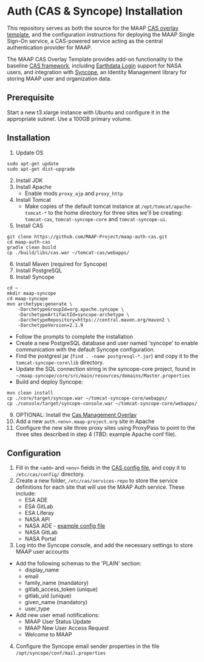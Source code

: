 # Auth (CAS & Syncope) Installation

This repository serves as both the source for the MAAP [CAS overlay template](https://github.com/apereo/cas-overlay-template), and the configuration instructions for deploying the MAAP Single Sign-On service, a CAS-powered service acting as the central authentication provider for MAAP.  

The MAAP CAS Overlay Template provides add-on functionality to the baseline [CAS framework](https://www.apereo.org/projects/cas), including [Earthdata Login](https://urs.earthdata.nasa.gov) support for NASA users, and integration with [Syncope](https://syncope.apache.org/), an Identity Management library for storing MAAP user and organization data.

## Prerequisite
Start a new t3.xlarge instance with Ubuntu and configure it in the appropriate subnet. Use a 100GB primary volume.

## Installation

1. Update OS
```shell
sudo apt-get update
sudo apt-get dist-upgrade
```
2. Install JDK 
3. Install Apache 
   - Enable mods `proxy_ajp` and `proxy_http`
4. Install Tomcat 
   - Make copies of the default tomcat instance at `/opt/tomcat/apache-tomcat-*` to the home directory for three sites we'll be creating: `tomcat-cas`, `tomcat-syncope-core` and `tomcat-syncope-ui`.
5. Install CAS 
```
git clone https://github.com/MAAP-Project/maap-auth-cas.git
cd maap-auth-cas
gradle clean build
cp ./build/libs/cas.war ~/tomcat-cas/webapps/
```
6. Install Maven (required for Syncope)
7. Install PostgreSQL
8. Install Syncope 
```shell
cd ~
mkdir maap-syncope
cd maap-syncope
mvn archetype:generate \
    -DarchetypeGroupId=org.apache.syncope \
    -DarchetypeArtifactId=syncope-archetype \
    -DarchetypeRepository=https://central.maven.org/maven2 \
    -DarchetypeVersion=2.1.9
```
  - Follow the prompts to complete the installation
  - Create a new PostgreSQL database and user named 'syncope' to enable communication with the default Syncope configuration.
  - Find the postgresl jar (`find . -name postgresql-*.jar`) and copy it to the `tomcat-syncope-core\lib` directory. 
  - Update the SQL connection string in the syncope-core project, found in `~/maap-syncope/core/src/main/resources/domains/Master.properties`
  - Build and deploy Syncope: 
```
mvn clean install
cp ./core/target/syncope.war ~/tomcat-syncope-core/webapps/
cp ./console/target/syncope-console.war ~/tomcat-syncope-core/webapps/

```
9. OPTIONAL: Install the [Cas Management Overlay](https://github.com/apereo/cas-management-overlay)
10. Add a new `auth.<env>.maap-project.org` site in Apache
11. Configure the new site three proxy sites using ProxyPass to point to the three sites described in step 4 (TBD: example Apache conf file).

## Configuration

1. Fill in the `<add>` and `<env>` fields in the [CAS config file](etc/cas/config/cas.properties), and copy it to `/etc/cas/config/` directory.
2. Create a new folder, `/etc/cas/services-repo` to store the service definitions for each site that will use the MAAP Auth service. These include:
   - ESA ADE
   - ESA GitLab
   - ESA Liferay
   - NASA API
   - NASA ADE - [example config file](/etc/cas/services-repo/NasaAde-123.json) 
   - NASA GitLab
   - NASA Portal
3. Log into the Syncope console, and add the necessary settings to store MAAP user accounts 
  - Add the following schemas to the 'PLAIN' section:
    - display_name
    - email
    - family_name (mandatory)
    - gitlab_access_token (unique)
    - gitlab_uid (unique)
    - given_name (mandatory)
    - user_type
  - Add new user email notifications:
    - MAAP User Status Update
    - MAAP New User Access Request
    - Welcome to MAAP
4. Configure the Syncope email sender properties in the file `/opt/syncope/conf/mail.properties`



